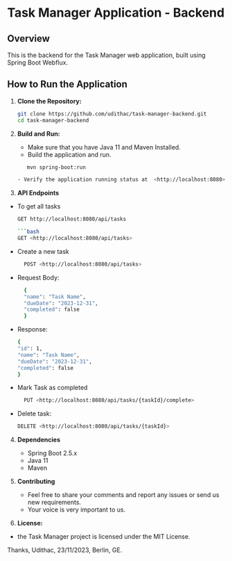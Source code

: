 # Task Manager Application - Backend

## Overview

This is the backend for the Task Manager web application, built using Spring Boot Webflux.

## How to Run the Application

1. **Clone the Repository:**

   ```bash
   git clone https://github.com/udithac/task-manager-backend.git
   cd task-manager-backend


2. **Build and Run:**

   - Make sure that you have Java 11 and Maven Installed.
   - Build the application and run.
   ```bash
      mvn spring-boot:run
   
   - Verify the application running status at  <http://localhost:8080>

3. **API Endpoints**

- To get all tasks
   ```bash
  GET http://localhost:8080/api/tasks

  ```bash
   GET <http://localhost:8080/api/tasks>

- Create a new task
  ```bash
    POST <http://localhost:8080/api/tasks>

- Request Body:
  ```bash
    {
    "name": "Task Name",
    "dueDate": "2023-12-31",
    "completed": false
    }

- Response:
    ```bash
    {
    "id": 1,
    "name": "Task Name",
    "dueDate": "2023-12-31",
    "completed": false
    }

- Mark Task as completed
  ```bash
    PUT <http://localhost:8080/api/tasks/{taskId}/complete>

- Delete task:
  ```bash
  DELETE <http://localhost:8080/api/tasks/{taskId}>

4. **Dependencies**
    - Spring Boot 2.5.x
    - Java 11
    - Maven

5. **Contributing**
    - Feel free to share your comments and report any issues or send us new requirements.
    - Your voice is very important to us.

6. **License:**

- the Task Manager project is licensed under the MIT License.


Thanks, Udithac, 23/11/2023, Berlin, GE.

